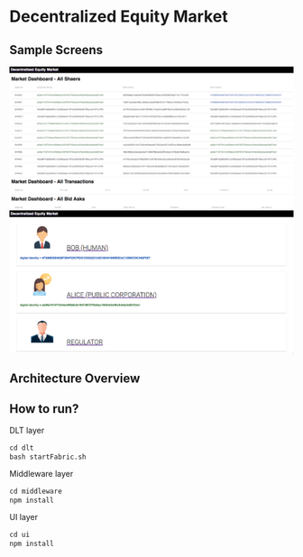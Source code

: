 # Decentralized Equity Market

## Sample Screens

<img src="./asset/docs/regulator-dashboard.png">
<img src="./asset/docs/screen-home.png">

## Architecture Overview


## How to run?

DLT layer
```
cd dlt
bash startFabric.sh
```

Middleware layer
```
cd middleware
npm install
```

UI layer
```
cd ui
npm install
```